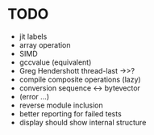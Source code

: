 TODO
====

* jit labels
* array operation
* SIMD
* gccvalue (equivalent)
* Greg Hendershott thread-last ->>?
* compile composite operations (lazy)
* conversion sequence <-> bytevector
* (error ...)
* reverse module inclusion
* better reporting for failed tests
* display should show internal structure

